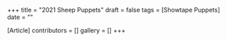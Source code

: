 +++
title = "2021 Sheep Puppets"
draft = false
tags = [Showtape Puppets]
date = ""

[Article]
contributors = []
gallery = []
+++